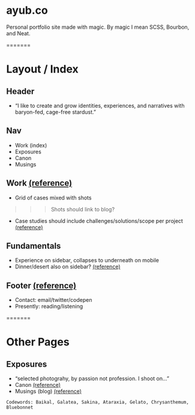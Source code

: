 ayub.co
=======

Personal portfolio site made with magic. By magic I mean SCSS, Bourbon, and Neat.

=======

# Layout / Index

## Header
- “I like to create and grow identities, experiences, and narratives with baryon-fed, cage-free stardust.”

## Nav
- Work (index)
- Exposures
- Canon
- Musings

## Work [(reference)](http://jim-silverman.com/)
- Grid of cases mixed with shots
>>> Shots should link to blog?
- Case studies should include challenges/solutions/scope per project [(reference)](http://braveux.com/work/stateofobesity)

## Fundamentals
- Experience on sidebar, collapses to underneath on mobile
- Dinner/desert also on sidebar? [(reference)](http://braveux.com/team)

## Footer [(reference)](http://daneden.me/)
- Contact: email/twitter/codepen
- Presently: reading/listening

=======

# Other Pages

## Exposures
- “selected photograhy, by passion not profession. I shoot on…”
- Canon [(reference)](http://www.davidcole.me/#canon)
- Musings (blog) [(reference)](http://codepen.io/hackthevoid/pen/ACkKl)

```
Codewords: Baikal, Galatea, Sakina, Ataraxia, Gelato, Chrysanthemum, Bluebonnet
```